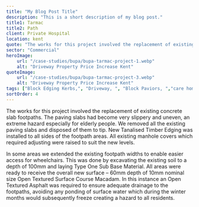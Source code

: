 ```yaml
---
title: "My Blog Post Title"
description: "This is a short description of my blog post."
title1: Tarmac 
title2: Path
client: Private Hospital
location: kent
quote: "The works for this project involved the replacement of existing concrete slab footpaths."
sector: "Commercial"
heroImage:
    url: "/case-studies/bupa/bupa-tarmac-project-1.webp"
    alt: "Driveway Property Price Increase Kent"
quoteImage:
    url: "/case-studies/bupa/bupa-tarmac-project-3.webp"
    alt: "Driveway Property Price Increase Kent"
tags: ["Block Edging Kerbs,", "Driveway, ", "Block Paviors, ","care home ",]
sortOrder: 4
---
```

The works for this project involved the replacement of existing concrete slab footpaths. The paving slabs had become very slippery and uneven, an extreme hazard especially for elderly people. We removed all the existing paving slabs and disposed of them to tip. New Tanalised Timber Edging was installed to all sides of the footpath areas. All existing manhole covers which required adjusting were raised to suit the new levels. 

In some areas we extended the existing footpath widths to enable easier access for wheelchairs. This was done by excavating the existing soil to a depth of 100mm and laying Type One Sub Base Material. All areas were ready to receive the overall new surface – 60mm depth of 10mm nominal size Open Textured Surface Course Macadam. In this instance an Open Textured Asphalt was required to ensure adequate drainage to the footpaths, avoiding any ponding of surface water which during the winter months would subsequently freeze creating a hazard to all residents.